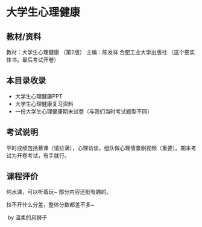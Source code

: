 # 大学生心理健康

## 教材/资料

教材：大学生心理健康 （第2版） 主编：陈发祥 	合肥工业大学出版社 （这个要实体书，最后考试开卷）



## 本目录收录

- 大学生心理健康PPT
- 大学生心理健康复习资料
- 一份大学生心理健康期末试卷（与我们当时考试题型不同）



## 考试说明

平时成绩包括慕课（请拉满），心理访谈，组队做心理情景剧视频（重要）。期末考试为开卷考试，有手就行。

## 课程评价

纯水课，可以听着玩~   部分内容还挺有趣的。

拉不开什么分差，整体分数都差不多~

​																																													by 温柔的风狮子


